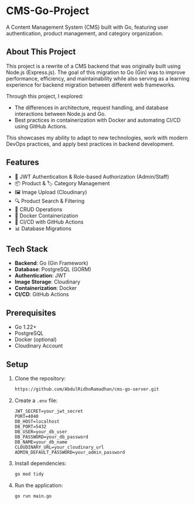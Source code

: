 # CMS-Go-Project

A Content Management System (CMS) built with Go, featuring user authentication, product management, and category organization.

## About This Project

This project is a rewrite of a CMS backend that was originally built using Node.js (Express.js). The goal of this migration to Go (Gin) was to improve performance, efficiency, and maintainability while also serving as a learning experience for backend migration between different web frameworks.

Through this project, I explored:

- The differences in architecture, request handling, and database interactions between Node.js and Go.
- Best practices in containerization with Docker and automating CI/CD using GitHub Actions.

This showcases my ability to adapt to new technologies, work with modern DevOps practices, and apply best practices in backend development.

## Features

- 🔐 JWT Authentication & Role-based Authorization (Admin/Staff)
- 📦 Product & 🏷️ Category Management
- 🖼️ Image Upload (Cloudinary)
- 🔍 Product Search & Filtering
- 📝 CRUD Operations
- 🐳 Docker Containerization
- 🔄 CI/CD with GitHub Actions
- 📊 Database Migrations

## Tech Stack

- **Backend**: Go (Gin Framework)
- **Database**: PostgreSQL (GORM)
- **Authentication**: JWT
- **Image Storage**: Cloudinary
- **Containerization**: Docker
- **CI/CD**: GitHub Actions

## Prerequisites

- Go 1.22+
- PostgreSQL
- Docker (optional)
- Cloudinary Account

## Setup

1. Clone the repository:

   ```bash
   https://github.com/AbdulRidhoRamadhan/cms-go-server.git
   ```

2. Create a `.env` file:

   ```env
   JWT_SECRET=your_jwt_secret
   PORT=4040
   DB_HOST=localhost
   DB_PORT=5432
   DB_USER=your_db_user
   DB_PASSWORD=your_db_password
   DB_NAME=your_db_name
   CLOUDINARY_URL=your_cloudinary_url
   ADMIN_DEFAULT_PASSWORD=your_admin_password
   ```

3. Install dependencies:

   ```bash
   go mod tidy
   ```

4. Run the application:

   ```bash
   go run main.go
   ```
